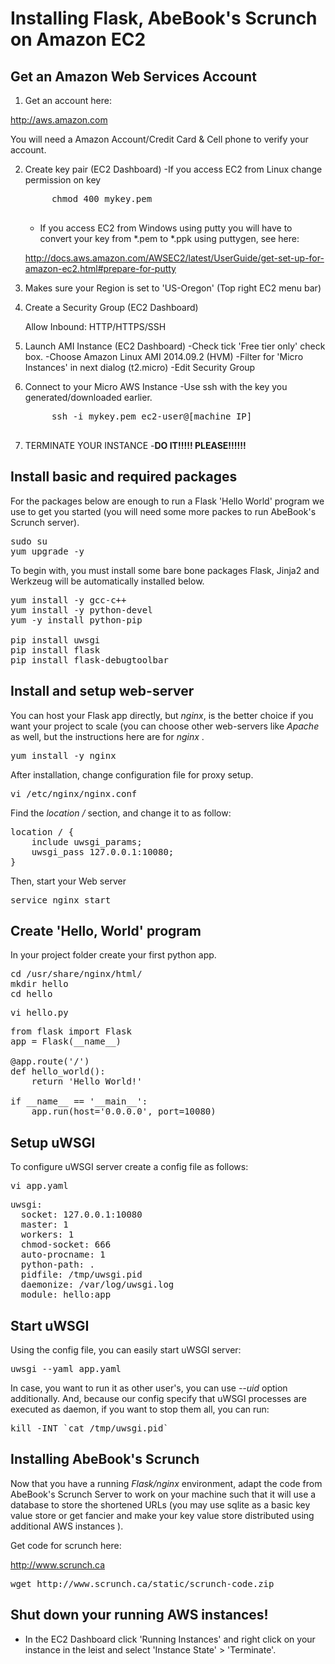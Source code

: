 # Installing Flask, AbeBook's Scrunch on Amazon EC2

## Get an Amazon Web Services Account
1. Get an account here:

http://aws.amazon.com

You will need a Amazon Account/Credit Card & Cell phone to verify your account.

2. Create key pair (EC2 Dashboard)
	-If you access EC2 from Linux change permission on key
	<pre class="command-line">
		chmod 400 mykey.pem 
	</pre>
	- If you access EC2 from Windows using putty you will have to convert your key from *.pem to *.ppk using puttygen, see here:
	
	http://docs.aws.amazon.com/AWSEC2/latest/UserGuide/get-set-up-for-amazon-ec2.html#prepare-for-putty

3. Makes sure your Region is set to 'US-Oregon' (Top right EC2 menu bar)

4. Create a Security Group (EC2 Dashboard)

	Allow Inbound: HTTP/HTTPS/SSH

5. Launch AMI Instance (EC2 Dashboard)
	-Check tick 'Free tier only' check box.
	-Choose Amazon Linux AMI 2014.09.2 (HVM)
	-Filter for 'Micro Instances' in next dialog (t2.micro)
	-Edit Security Group

6. Connect to your Micro AWS Instance
	-Use ssh with the key you generated/downloaded earlier.
	<pre class="command-line">
		ssh -i mykey.pem ec2-user@[machine IP]
	</pre>

7. TERMINATE YOUR INSTANCE
	-<b>DO IT!!!!! PLEASE!!!!!!</b>

## Install basic and required packages

For the packages below are enough to run a Flask 'Hello World' program we use to get you started (you will need some more packes to run AbeBook's Scrunch server).

<pre class="command-line">
sudo su
yum upgrade -y
</pre>

To begin with, you must install some bare bone packages
Flask, Jinja2 and Werkzeug will be automatically installed below.

<pre class="command-line">
yum install -y gcc-c++
yum install -y python-devel
yum -y install python-pip

pip install uwsgi
pip install flask
pip install flask-debugtoolbar
</pre>

## Install and setup web-server

You can host your Flask app directly, but <i>nginx</i>, is the better choice if you want your project to scale (you can choose other web-servers like <i>Apache</i> as well, but the instructions here are for <i>nginx</i> .

<pre class="command-line">yum install -y nginx</pre>

After installation, change configuration file for proxy setup.

<pre class="command-line">vi /etc/nginx/nginx.conf</pre>

Find the <i>location /</i> section, and change it to as follow:

<pre class="code">
location / {
    include uwsgi_params;
    uwsgi_pass 127.0.0.1:10080;
}
</pre>

Then, start your Web server

<pre class="code">
service nginx start
</pre>

## Create 'Hello, World' program

In your project folder create your first python app.

<pre class="code">
cd /usr/share/nginx/html/
mkdir hello
cd hello
</pre>

<pre class="command-line">vi hello.py</pre>

<pre class="code">
from flask import Flask
app = Flask(__name__)

@app.route('/')
def hello_world():
    return 'Hello World!'

if __name__ == '__main__':
    app.run(host='0.0.0.0', port=10080)
</pre>

## Setup uWSGI

To configure uWSGI server create a config file as follows:

<pre class="command-line">vi app.yaml</pre>

<pre class="code">
uwsgi:
  socket: 127.0.0.1:10080
  master: 1
  workers: 1
  chmod-socket: 666
  auto-procname: 1
  python-path: .
  pidfile: /tmp/uwsgi.pid
  daemonize: /var/log/uwsgi.log
  module: hello:app
</pre>

## Start uWSGI

Using the config file, you can easily start uWSGI server:

<pre class="command-line">uwsgi --yaml app.yaml</pre>

In case, you want to run it as other user's, you can use <i>--uid</i> option additionally.
And, because our config specify that uWSGI processes are executed as daemon, if you want to stop them all, you can run:

<pre class="command-line">kill -INT `cat /tmp/uwsgi.pid`</pre>

## Installing AbeBook's Scrunch
Now that you have a running <i>Flask/nginx</i> environment, adapt the code from AbeBook's Scrunch Server to work on your machine such that it will use a database to store the shortened URLs (you may use sqlite as a basic key value store or get fancier and make your key value store distributed using additional AWS instances ).

Get code for scrunch here:

http://www.scrunch.ca

<pre class="command-line">
wget http://www.scrunch.ca/static/scrunch-code.zip
</pre>

## Shut down your running AWS instances!
- In the EC2 Dashboard click 'Running Instances' and right click on your instance in the leist and select 'Instance State' > 'Terminate'.

